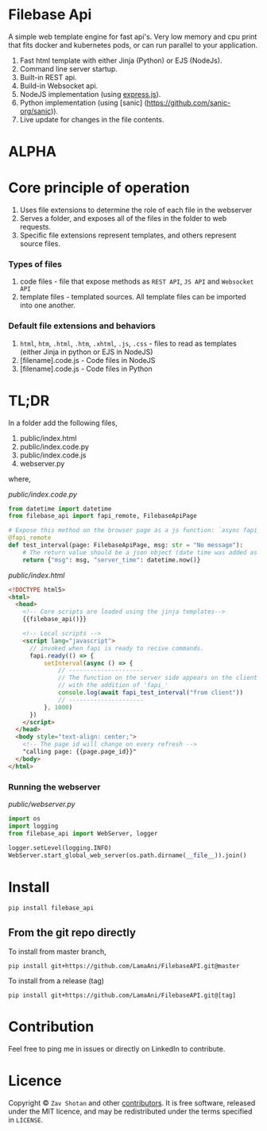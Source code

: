 # Filebase Api

A simple web template engine for fast api's. Very low memory and cpu print that fits docker and kubernetes pods, or can run parallel to your application.

1. Fast html template with either Jinja (Python) or EJS (NodeJs).
1. Command line server startup.
1. Built-in REST api.
1. Build-in Websocket api.
1. NodeJS implementation (using [express.js](https://expressjs.com/)).
1. Python implementation (using [sanic] (https://github.com/sanic-org/sanic)).
1. Live update for changes in the file contents.

# ALPHA

# Core principle of operation

1. Uses file extensions to determine the role of each file in the webserver
1. Serves a folder, and exposes all of the files in the folder to web requests.
1. Specific file extensions represent templates, and others represent source files.

### Types of files
1. code files - file that expose methods as `REST API`, `JS API` and `Websocket API`
1. template files - templated sources. All template files can be imported into one another.

### Default file extensions and behaviors

1. `html`, `htm`, `.html`, `.htm`, `.xhtml`, `.js`, `.css` - files to read as templates (either Jinja in python or EJS in NodeJS)
1. [filename].code.js - Code files in NodeJS
1. [filename].code.js - Code files in Python

# TL;DR

In a folder add the following files,

1. public/index.html
1. public/index.code.py
1. public/index.code.js
1. webserver.py

where,

_public/index.code.py_

```python
from datetime import datetime
from filebase_api import fapi_remote, FilebaseApiPage

# Expose this method on the browser page as a js function: `async fapi_test_interval(msg){...}`
@fapi_remote
def test_interval(page: FilebaseApiPage, msg: str = "No message"):
    # The return value should be a json object (date time was added as a special value)
    return {"msg": msg, "server_time": datetime.now()}

```

_public/index.html_

```html
<!DOCTYPE html5>
<html>
  <head>
    <!-- Core scripts are loaded using the jinja templates-->
    {{filebase_api()}}

    <!-- Local scripts -->
    <script lang="javascript">
      // invoked when fapi is ready to recive commands.
      fapi.ready(() => {
          setInterval(async () => {
              // ---------------------
              // The function on the server side appears on the client
              // with the addition of 'fapi_'
              console.log(await fapi_test_interval("from client"))
              // ---------------------
          }, 1000)
      })
    </script>
  </head>
  <body style="text-align: center;">
    <!-- The page id will change on every refresh -->
    "calling page: {{page.page_id}}"
  </body>
</html>
```

### Running the webserver

_public/webserver.py_

```python
import os
import logging
from filebase_api import WebServer, logger

logger.setLevel(logging.INFO)
WebServer.start_global_web_server(os.path.dirname(__file__)).join()
```

# Install

```shell
pip install filebase_api
```

## From the git repo directly

To install from master branch,

```shell
pip install git+https://github.com/LamaAni/FilebaseAPI.git@master
```

To install from a release (tag)

```shell
pip install git+https://github.com/LamaAni/FilebaseAPI.git@[tag]
```

# Contribution

Feel free to ping me in issues or directly on LinkedIn to contribute.

# Licence

Copyright ©
`Zav Shotan` and other [contributors](https://github.com/LamaAni/postgres-xl-helm/graphs/contributors).
It is free software, released under the MIT licence, and may be redistributed under the terms specified in `LICENSE`.
